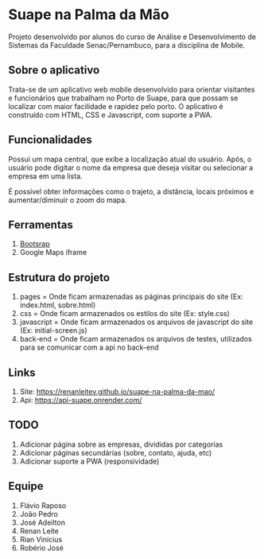# Suape na Palma da Mão

Projeto desenvolvido por alunos do curso de Análise e Desenvolvimento de Sistemas da Faculdade Senac/Pernambuco, para a disciplina de Mobile.

## Sobre o aplicativo

Trata-se de um aplicativo web mobile desenvolvido para orientar visitantes e funcionários que trabalham no Porto de Suape, para que possam se localizar com maior facilidade e rapidez pelo porto. O aplicativo é construído com HTML, CSS e Javascript, com suporte a PWA.

## Funcionalidades

Possui um mapa central, que exibe a localização atual do usuário. Após, o usuário pode digitar o nome da empresa que deseja visitar ou selecionar a empresa em uma lista.

É possível obter informações como o trajeto, a distância, locais próximos e aumentar/diminuir o zoom do mapa.

## Ferramentas

1. [Bootsrap](https://getbootstrap.com/)
2. Google Maps iframe

## Estrutura do projeto

1. pages = Onde ficam armazenadas as páginas principais do site (Ex: index.html, sobre.html)
2. css = Onde ficam armazenados os estilos do site (Ex: style.css)
3. javascript = Onde ficam armazenados os arquivos de javascript do site (Ex: initial-screen.js)
4. back-end = Onde ficam armazenados os arquivos de testes, utilizados para se comunicar com a api no back-end

## Links

1. Site: https://renanleitev.github.io/suape-na-palma-da-mao/
2. Api: https://api-suape.onrender.com/ 

## TODO

1. Adicionar página sobre as empresas, divididas por categorias
2. Adicionar páginas secundárias (sobre, contato, ajuda, etc)
3. Adicionar suporte a PWA (responsividade)


## Equipe

1. Flávio Raposo
2. João Pedro
3. José Adeilton
4. Renan Leite
5. Rian Vinícius
6. Robério José